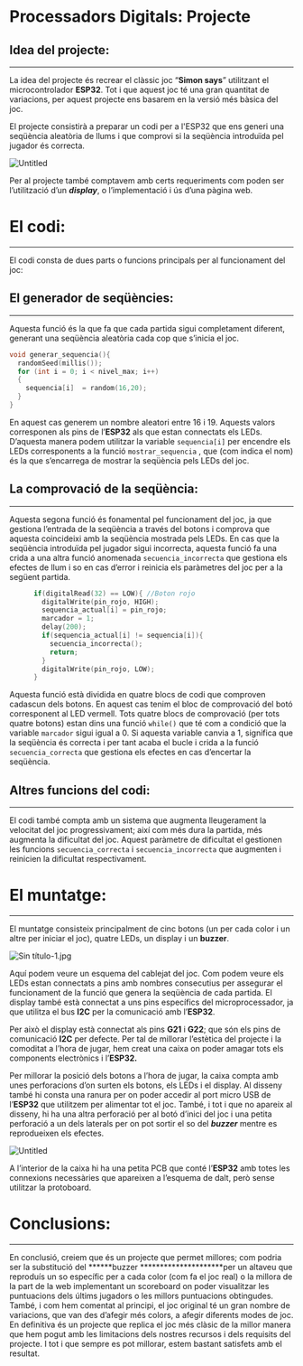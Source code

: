 # Processadors Digitals: Projecte

## Idea del projecte:

---

La idea del projecte és recrear el clàssic joc “******************************Simon says******************************” utilitzant el microcontrolador **********ESP32**********.
Tot i que aquest joc té una gran quantitat de variacions, per aquest projecte ens basarem en la versió més bàsica del joc.

El projecte consistirà a preparar un codi per a l'ESP32 que ens generi una seqüència aleatòria de llums i que comprovi si la seqüència introduïda pel jugador és correcta.

![Untitled](Processadors%20Digitals%20Projecte%208a7a2f58c7ab4830bf3f5eb059f80f9a/Untitled.png)

Per al projecte també comptavem amb certs requeriments com poden ser l’utilització d’un *******display*******, o l’implementació i ús d’una pàgina web.

# El codi:

---

El codi consta de dues parts o funcions principals per al funcionament del joc: 

## El generador de seqüències:

---

Aquesta funció és la que fa que cada partida sigui completament diferent, generant una seqüència aleatòria cada cop que s’inicia el joc.

```cpp
void generar_sequencia(){ 
  randomSeed(millis());
  for (int i = 0; i < nivel_max; i++)
  {
    sequencia[i]  = random(16,20); 
  }
}
```

En aquest cas generem un nombre aleatori entre $16$ i $19$. Aquests valors corresponen als pins de l’**********ESP32********** als que estan connectats els LEDs. D’aquesta manera podem utilitzar la variable `sequencia[i]` per encendre els LEDs corresponents a la funció `mostrar_sequencia` , que (com indica el nom) és la que s’encarrega de mostrar la seqüència pels LEDs del joc.

## La comprovació de la seqüència:

---

Aquesta segona funció és fonamental pel funcionament del joc, ja que gestiona l’entrada de la seqüència a través del botons i comprova que aquesta coincideixi amb la seqüència mostrada pels LEDs. 
En cas que la seqüència introduïda pel jugador sigui incorrecta, aquesta funció fa una crida a una altra funció anomenada `secuencia_incorrecta` que gestiona els efectes de llum i so en cas d’error i reinicia els paràmetres del joc per a la següent partida.

```cpp
      if(digitalRead(32) == LOW){ //Boton rojo
        digitalWrite(pin_rojo, HIGH);   
        sequencia_actual[i] = pin_rojo;
        marcador = 1;
        delay(200);
        if(sequencia_actual[i] != sequencia[i]){
          secuencia_incorrecta();
          return;
        }
        digitalWrite(pin_rojo, LOW);
      }
```

Aquesta funció està dividida en quatre blocs de codi que comproven cadascun dels botons. En aquest cas tenim el bloc de comprovació del botó corresponent al LED vermell.
Tots quatre blocs de comprovació (per tots quatre botons) estan dins una funció `while()` que té com a condició que la variable `marcador` sigui igual a $0$. Si aquesta variable canvia a $1$, significa que la seqüència és correcta i per tant acaba el bucle i crida a la funció `secuencia_correcta` que gestiona els efectes en cas d’encertar la seqüència.

## Altres funcions del codi:

---

El codi també compta amb un sistema que augmenta lleugerament la velocitat del joc progressivament; així com més dura la partida, més augmenta la dificultat del joc. Aquest paràmetre de dificultat el gestionen les funcions `secuencia_correcta` i `secuencia_incorrecta` que augmenten i reinicien la dificultat respectivament.

# El muntatge:

---

El muntatge consisteix principalment de cinc botons (un per cada color i un altre per iniciar el joc), quatre LEDs, un display i un ******buzzer******.

![Sin título-1.jpg](Processadors%20Digitals%20Projecte%208a7a2f58c7ab4830bf3f5eb059f80f9a/Sin_ttulo-1.jpg)

Aquí podem veure un esquema del cablejat del joc. Com podem veure els LEDs estan connectats a pins amb nombres consecutius per assegurar el funcionament de la funció que genera la seqüència de cada partida.
El display també està connectat a uns pins específics del microprocessador, ja que utilitza el bus **I2C** per la comunicació amb l’**********ESP32**********.

Per això el display està connectat als pins ******G21****** i ******G22******; que són els pins de comunicació ******I2C****** per defecte.
Per tal de millorar l’estètica del projecte i la comoditat a l’hora de jugar, hem creat una caixa on poder amagar tots els components electrònics i l’**********ESP32.**********

Per millorar la posició dels botons a l’hora de jugar, la caixa compta amb unes perforacions d’on surten els botons, els LEDs i el display.
Al disseny també hi consta una ranura per on poder accedir al port micro USB de l’**ESP32** que utilitzem per alimentar tot el joc.
També, i tot i que no apareix al disseny, hi ha una altra perforació per al botó d’inici del joc i una petita perforació a un dels laterals per on pot sortir el so del ***************************buzzer*************************** mentre es reprodueixen els efectes. 

![Untitled](Processadors%20Digitals%20Projecte%208a7a2f58c7ab4830bf3f5eb059f80f9a/Untitled%201.png)

A l’interior de la caixa hi ha una petita PCB que conté l’**********ESP32********** amb totes les connexions necessàries que apareixen a l’esquema de dalt, però sense utilitzar la protoboard.

# Conclusions:

---

En conclusió, creiem que és un projecte que permet millores; com podria ser la substitució del ******buzzer *********************per un altaveu que reproduís un so específic per a cada color (com fa el joc real) o la millora de la part de la web implementant un scoreboard on poder visualitzar les puntuacions dels últims jugadors o les millors puntuacions obtingudes.
També, i com hem comentat al principi, el joc original té un gran nombre de variacions, que van des d’afegir més colors, a afegir diferents modes de joc.
En definitiva és un projecte que replica el joc més clàsic de la millor manera que hem pogut amb les limitacions dels nostres recursos i dels requisits del projecte. I tot i que sempre es pot millorar, estem bastant satisfets amb el resultat.
